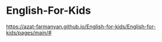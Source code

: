 ﻿# English-For-Kids
https://azat-farmanyan.github.io/English-for-kids/English-for-kids/pages/main/#

